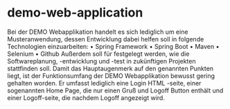# demo-web-application
Bei der DEMO Webapplikation handelt es sich lediglich um eine Musteranwendung, dessen Entwicklung dabei helfen soll
in folgende Technologien einzuarbeiten:
    • Spring Framework
    • Spring Boot
    • Maven
    • Selenium
    • Github
Außerdem soll für festgelegt werden, wie die Softwareplanung, -entwicklung und -test in zukünftigen Projekten stattfinden soll.
Damit das Hauptaugenmerk auf den genannten Punkten liegt, ist der Funktionsumfang der DEMO Webapplikation bewusst gering gehalten worden. 
Er umfasst lediglich eine Login HTML -seite, einer sogenannten Home Page, die nur einen Gruß und Logoff Button enthält und einer 
Logoff-seite, die nachdem Logoff angezeigt wird.
